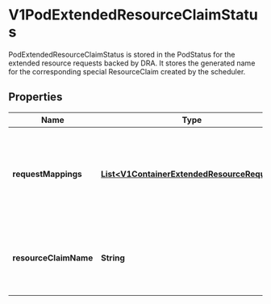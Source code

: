 

# V1PodExtendedResourceClaimStatus

PodExtendedResourceClaimStatus is stored in the PodStatus for the extended resource requests backed by DRA. It stores the generated name for the corresponding special ResourceClaim created by the scheduler.
## Properties

Name | Type | Description | Notes
------------ | ------------- | ------------- | -------------
**requestMappings** | [**List&lt;V1ContainerExtendedResourceRequest&gt;**](V1ContainerExtendedResourceRequest.md) | RequestMappings identifies the mapping of &lt;container, extended resource backed by DRA&gt; to  device request in the generated ResourceClaim. | 
**resourceClaimName** | **String** | ResourceClaimName is the name of the ResourceClaim that was generated for the Pod in the namespace of the Pod. | 




